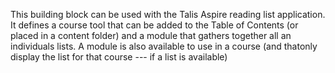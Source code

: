 This building block can be used with the Talis Aspire reading list application. It defines a course tool that can be added to the Table of Contents (or placed in a content folder) and a module that gathers together all an individuals lists. A module is also available to use in a course (and thatonly display the list for that course --- if a list is available)
